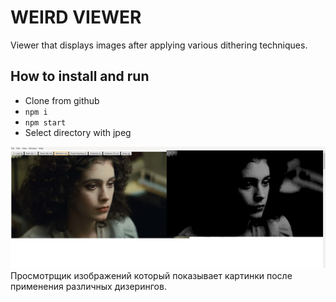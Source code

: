 # WEIRD VIEWER #

Viewer that displays images after applying various dithering techniques.

## How to install and run

* Clone from github
* `npm i`
* `npm start`
* Select directory with jpeg

![screenshot](https://github.com/vstebunov/weird-viewer/blob/main/doc/screenshot.png?raw=true)
Просмотрщик изображений который показывает картинки после применения различных
дизерингов.
